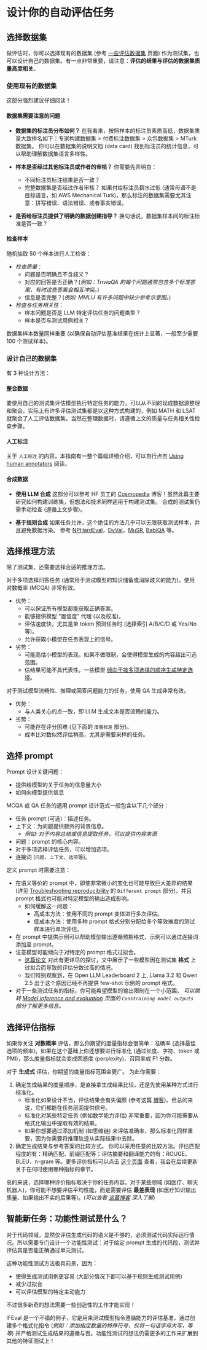 # 设计你的自动评估任务 

## 选择数据集
做评估时，你可以选择现有的数据集 (参考 [一些评估数据集](https://github.com/huggingface/evaluation-guidebook/blob/main/contents/automated-benchmarks/some-evaluation-datasets.md) 页面) 作为测试集，也可以设计自己的数据集。有一点非常重要，请注意：**评估的结果与评估的数据集质量高度相关**。

### 使用现有的数据集
这部分强烈建议仔细阅读！
#### 数据集需要注意的问题
- **数据集的标注员分布如何？** 
在我看来，按照样本的标注员素质高低，数据集质量大致排名如下：专家构建数据集 > 付费标注数据集 > 众包数据集 > MTurk 数据集。
你可以在数据集的说明文档 (data card) 找到标注员的统计信息，可以帮助理解数据集语言多样性。

- **样本是否经过其他标注员或作者的审核？** 
你需要先弄明白：
	- 不同标注员标注结果是否一致？
	-  完整数据集是否经过作者审核？
如果付给标注员薪水过低 (通常母语不是目标语言，如 AWS Mechanical Turk)，那么标注的数据集需要尤其注意：拼写错误、语法错误、或者事实错误。

- **是否给标注员提供了明确的数据创建指导？**
换句话说，数据集样本间的标注标准是否一致？

#### 检查样本  
随机抽取 50 个样本进行人工检查：
- *检查质量*：
	- 问题是否明确且不含歧义？
	- 对应的回答是否正确？(*例如：TriviaQA 的每个问题通常包含多个标准答案，有时这些答案会相互冲突。*)
	- 信息是否完整？(*例如: MMLU 有许多问题中缺少参考示意图。*)
- *检查与任务相关性*：
	- 样本问题是否是 LLM 特定评估任务的问题类型？
	- 样本是否与测试用例相关？

数据集样本数量同样重要 (以确保自动评估基准结果在统计上显著，一般至少需要 100 个测试样本)。
### 设计自己的数据集
有 3 种设计方法：
#### 整合数据
要使用自己的测试集评估模型执行特定任务的能力，可以从不同的现成数据源整理和聚合。实际上有许多评估测试集都是以这种方式构建的，例如 MATH 和 LSAT 就聚合了人工评估数据集。当然在整理数据时，请遵循上文的质量与任务相关性检查步骤。
#### 人工标注
关于 `人工标注` 的内容，本指南有一整个篇幅详细介绍，可以自行点击 [Using human annotators](https://github.com/huggingface/evaluation-guidebook/blob/main/contents/human-evaluation/using-human-annotators.md) 阅读。
#### 合成数据
- **使用 LLM 合成**
这部分可以参考 HF 员工的 [Cosmopedia](https://huggingface.co/blog/cosmopedia) 博客！虽然此篇主要研究如何构建训练集，但想法和技术同样适用于构建测试集。
合成的测试集仍需手动检查 (遵循上文步骤)。

- **基于规则合成**
如果任务允许，这个绝佳的方法几乎可以无限获取测试样本，并且避免数据污染。
参考 [NPHardEval](https://arxiv.org/abs/2312.14890)，[DyVal](https://arxiv.org/abs/2309.17167)，[MuSR](https://arxiv.org/abs/2310.16049), [BabiQA](https://arxiv.org/abs/1502.05698) 等。

## 选择推理方法
除了测试集，还需要选择合适的推理方法。

对于多项选择问答任务 (通常用于测试模型的知识储备或消除歧义的能力)，使用对数概率 (MCQA) 非常有效。
- 优势： 
	- 可以保证所有模型都能获取正确答案。
	- 能够提供模型 “置信度” 代理 (以及校准)。
	- 评估速度快，尤其是单 token 预测任务时 (选择索引 A/B/C/D 或 Yes/No 等)。
	- 允许获取小模型在任务表现上的信号。
- 劣势：
	- 可能高估小模型的表现。如果不做限制，会使得模型生成的内容超出可选范围。
	- 估结果可能不具代表性。一些模型 [倾向于按多项选择的顺序生成特定选择](https://arxiv.org/abs/2309.03882)。

对于测试模型流畅性、推理或回答问题能力的任务，使用 QA 生成非常有效。
- 优势：
	- 与人类关心的点一致，即 LLM 生成文本是否流畅的能力。
- 劣势：
	- 可能存在评分困难 (见下面的 `度量标准` 部分)。
	- 成本比对数似然评估稍高，尤其是需要采样的任务。

## 选择 prompt
Prompt 设计关键问题：
- 提供给模型的关于任务的信息量大小
- 如何向模型提供信息

MCQA 或 QA 任务的通用 prompt 设计范式一般包含以下几个部分：
- 任务 prompt (可选)：描述任务。
- 上下文：为问题提供额外的背景信息。
	- *例如: 对于内容总结或信息提取任务，可以提供内容来源*
- 问题：prompt 的核心内容。
- 对于多项选择评估任务，可以增加选项。
- 连接词 (`问题`、`上下文`、`选项`等)。

定义 prompt 时需要注意：
- 在语义等价的 prompt 中，即使非常微小的变化也可能导致巨大差异的结果 (详见 [Troubleshooting reproducibility](https://github.com/huggingface/evaluation-guidebook/blob/main/contents/troubleshooting/troubleshooting-reproducibility.md) 的 `Different prompt` 部分)，并且 prompt 格式也可能对特定模型的输出造成影响。
	- 如何缓解这一问题：
		- 高成本方法：使用不同的 prompt 变体进行多次评估。
		- 低成本方法：使用多种 prompt 格式分别分配给多个等效难度的测试样本进行单次评估。
- 在 prompt 中提供示例可以帮助模型输出遵循预期格式，示例可以通过连接词添加至 prompt。
- 注意模型可能倾向于对特定的 prompt 格式过拟合。
	- [这篇论文](https://arxiv.org/abs/2407.07890) 对此有更详尽的探讨，文中展示了一些模型因在测试集 **格式** 上过拟合而导致的评估分数过高的情况。
	- 我们特别观察到，在 Open LLM Leaderboard 2 上, Llama 3.2 和 Qwen 2.5 出于这个原因已经不再提供 few-shot 示例的 prompt 格式。
- 对于一些测试任务的指标，你可能希望模型的输出限制在一个小范围。
  *可以跳转 [Model inference and evaluation](https://github.com/huggingface/evaluation-guidebook/blob/main/contents/general-knowledge/model-inference-and-evaluation.md) 页面的 `Constraining model outputs` 部分了解更多信息。*

## 选择评估指标
如果你关注 **对数概率** 评估，那么你期望的度量指标会很简单：准确率 (选择最佳选项的频率)。如果在这个基础上你还想要进行标准化 (通过长度、字符、token 或 PMI)，那么度量指标就会变成困惑度 (perplexity)、召回率或 F1 分数。

对于 **生成式** 评估，你期望的度量指标范围会更广。
为此你需要：
1. 确定生成结果的度量顺序，是直接拿生成结果比较，还是先使用某种方式进行标准化。
	- 标准化如果设计不当，评估结果会有失偏颇 (参考这篇 [博客](https://huggingface.co/blog/open-llm-leaderboard-drop))。但总的来说，它们都能在任务层面提供信号。
	- 标准化对某些特定任务 (例如数学能力评估) 非常重要，因为你可能需要从格式化输出中提取有效的结果。
	- 如果你想要通过添加机制 (如思维链) 来评估准确率，那么标准化同样重要，因为你需要将推理轨迹从实际结果中去除。
2. 确定生成结果与参考答案的比较方式。
   你可以采用任意的比较方法。评估匹配程度的有：精确匹配、前缀匹配等；评估摘要和翻译能力的有：ROUGE、BLEU、n-gram 等。更多评价指标可以点击 [这个页面](https://github.com/huggingface/lighteval/wiki/Metric-List) 查看，我会在后续更新关于在何时使用哪种指标的章节。

总的来说，选择哪种评价指标取决于你的任务内容。对于某些领域 (如医疗、聊天机器人)，你可能不想要评估平均性能，而是需要评估 **最差表现** (如医疗知识输出质量、如果输出不实的后果等)。(*可以查看 [这篇博客](https://ehudreiter.com/2024/07/10/challenges-in-evaluating-llms/) 深入了解*)

## 智能新任务：功能性测试是什么？
对于代码领域，显然仅评估生成代码的语义是不够的，必须测试代码实际运行情况。所以需要专门设计一个功能性测试：对于给定 prompt 生成的代码段，测试并评估其是否能正确通过单元测试。

这种功能性测试方法极具前景，因为：
- 使得生成测试用例更容易 (大部分情况下都可以基于规则生成测试用例)
- 减少过拟合
- 可以评估模型的特定主动能力

不过很多新奇的想法需要一些创造性的工作才能实现！

IFEval 是一个不错的例子，它是用来测试模型指令遵循能力的评估基准，通过创建多个格式化指令 (*例如：添加指定数量的特殊符号，仅将一句话字母大写，等等*) 并严格测试生成结果的遵循与否。功能性测试的想法仍需更多的工作来扩展到其他的特征测试上！

